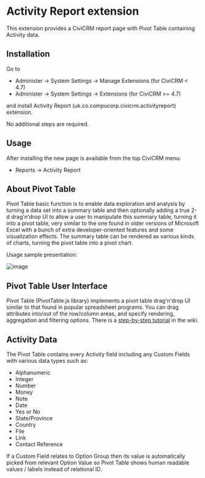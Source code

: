 Activity Report extension
======

This extension provides a CiviCRM report page with Pivot Table containing Activity data.

Installation
------

Go to 
- Administer -> System Settings -> Manage Extensions (for CiviCRM < 4.7)
- Administer -> System Settings -> Extensions (for CiviCRM >= 4.7)

and install Activity Report (uk.co.compucorp.civicrm.activityreport) extension.

No additional steps are required.

Usage
------

After installing the new page is available from the top CiviCRM menu:
- Reports -> Activity Report

About Pivot Table
------

Pivot Table basic function is to enable data exploration and analysis by turning a data set into a summary table and then optionally adding a true 2-d drag'n'drop UI to allow a user to manipulate this summary table, turning it into a pivot table, very similar to the one found in older versions of Microsoft Excel with a bunch of extra developer-oriented features and some visualization effects. The summary table can be rendered as various kinds of charts, turning the pivot table into a pivot chart.

Usage sample presentation:

![image](http://nicolas.kruchten.com/pivottable/images/animation.gif)

Pivot Table User Interface
------

Pivot Table (PivotTable.js library) implements a pivot table drag'n'drop UI similar to that found in popular spreadsheet programs. You can drag attributes into/out of the row/column areas, and specify rendering, aggregation and filtering options. There is a [step-by-step tutorial](https://github.com/nicolaskruchten/pivottable/wiki/UI-Tutorial) in the wiki.

Activity Data
------

The Pivot Table contains every Activity field including any Custom Fields with various data types such as:
- Alphanumeric
- Integer
- Number
- Money
- Note
- Date
- Yes or No
- State/Province
- Country
- File
- Link
- Contact Reference

If a Custom Field relates to Option Group then its value is automatically picked from relevant Option Value so Pivot Table shows human readable values / labels instead of relational ID.
